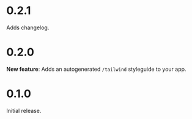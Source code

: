 # 0.2.1

Adds changelog.

# 0.2.0

**New feature**: Adds an autogenerated `/tailwind` styleguide to your app.

# 0.1.0

Initial release.
